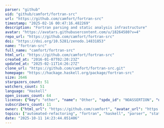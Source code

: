 ```yaml
---
parser: "github"
uid: "github/camfort/fortran-src"
url: "https://github.com/camfort/fortran-src"
timestamp: "2025-02-16 00:47:16.482269"
description: "Fortran parsing and static analysis infrastructure"
avatar: "https://avatars.githubusercontent.com/u/18264580?v=4"
repo_url: "https://github.com/camfort/fortran-src"
doi: "https://doi.org/10.5281/zenodo.14831853"
name: "fortran-src"
full_name: "camfort/fortran-src"
html_url: "https://github.com/camfort/fortran-src"
created_at: "2016-01-07T02:20:23Z"
updated_at: "2025-02-11T14:26:27Z"
clone_url: "https://github.com/camfort/fortran-src.git"
homepage: "https://hackage.haskell.org/package/fortran-src"
size: 2646
stargazers_count: 51
watchers_count: 51
language: "Haskell"
open_issues_count: 64
license: {"key": "other", "name": "Other", "spdx_id": "NOASSERTION", "url": null, "node_id": "MDc6TGljZW5zZTA="}
subscribers_count: 11
owner: {"html_url": "https://github.com/camfort", "avatar_url": "https://avatars.githubusercontent.com/u/18264580?v=4", "login": "camfort", "type": "Organization"}
topics: ["automated-refactoring", "fortran", "haskell", "parser", "static-analysis"]
date: "2025-10-11 14:23:44.051406"
---
```

